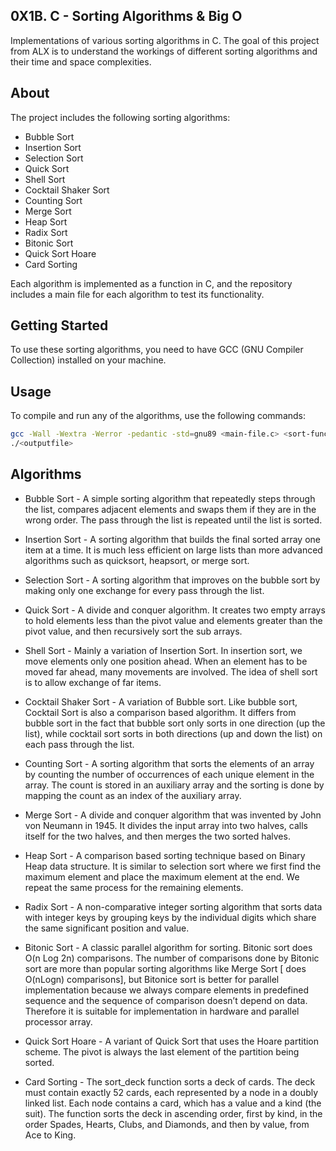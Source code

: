 ## 0X1B. C - Sorting Algorithms & Big O

Implementations of various sorting algorithms in C. The goal of this project from ALX is to understand the workings of different sorting algorithms and their time and space complexities.

## About

The project includes the following sorting algorithms:

- Bubble Sort
- Insertion Sort
- Selection Sort
- Quick Sort
- Shell Sort
- Cocktail Shaker Sort
- Counting Sort
- Merge Sort
- Heap Sort
- Radix Sort
- Bitonic Sort
- Quick Sort Hoare
- Card Sorting

Each algorithm is implemented as a function in C, and the repository includes a main file for each algorithm to test its functionality.

## Getting Started

To use these sorting algorithms, you need to have GCC (GNU Compiler Collection) installed on your machine.

## Usage

To compile and run any of the algorithms, use the following commands:

```bash
gcc -Wall -Wextra -Werror -pedantic -std=gnu89 <main-file.c> <sort-function-file.c> print_array.c -o <outputfile>
./<outputfile>
```
## Algorithms

* Bubble Sort - 
A simple sorting algorithm that repeatedly steps through the list, compares adjacent elements and swaps them if they are in the wrong order. The pass through the list is repeated until the list is sorted.

* Insertion Sort - 
A sorting algorithm that builds the final sorted array one item at a time. It is much less efficient on large lists than more advanced algorithms such as quicksort, heapsort, or merge sort.

* Selection Sort - 
A sorting algorithm that improves on the bubble sort by making only one exchange for every pass through the list.

* Quick Sort -
A divide and conquer algorithm. It creates two empty arrays to hold elements less than the pivot value and elements greater than the pivot value, and then recursively sort the sub arrays.

* Shell Sort -
Mainly a variation of Insertion Sort. In insertion sort, we move elements only one position ahead. When an element has to be moved far ahead, many movements are involved. The idea of shell sort is to allow exchange of far items.

* Cocktail Shaker Sort -
A variation of Bubble sort. Like bubble sort, Cocktail Sort is also a comparison based algorithm. It differs from bubble sort in the fact that bubble sort only sorts in one direction (up the list), while cocktail sort sorts in both directions (up and down the list) on each pass through the list.

* Counting Sort - 
A sorting algorithm that sorts the elements of an array by counting the number of occurrences of each unique element in the array. The count is stored in an auxiliary array and the sorting is done by mapping the count as an index of the auxiliary array.

* Merge Sort -
A divide and conquer algorithm that was invented by John von Neumann in 1945. It divides the input array into two halves, calls itself for the two halves, and then merges the two sorted halves.

* Heap Sort -
A comparison based sorting technique based on Binary Heap data structure. It is similar to selection sort where we first find the maximum element and place the maximum element at the end. We repeat the same process for the remaining elements.

* Radix Sort -
A non-comparative integer sorting algorithm that sorts data with integer keys by grouping keys by the individual digits which share the same significant position and value.

* Bitonic Sort -
A classic parallel algorithm for sorting. Bitonic sort does O(n Log 2n) comparisons. The number of comparisons done by Bitonic sort are more than popular sorting algorithms like Merge Sort [ does O(nLogn) comparisons], but Bitonice sort is better for parallel implementation because we always compare elements in predefined sequence and the sequence of comparison doesn’t depend on data. Therefore it is suitable for implementation in hardware and parallel processor array.

* Quick Sort Hoare -
A variant of Quick Sort that uses the Hoare partition scheme. The pivot is always the last element of the partition being sorted.

* Card Sorting -
The sort_deck function sorts a deck of cards. The deck must contain exactly 52 cards, each represented by a node in a doubly linked list. Each node contains a card, which has a value and a kind (the suit). The function sorts the deck in ascending order, first by kind, in the order Spades, Hearts, Clubs, and Diamonds, and then by value, from Ace to King.
